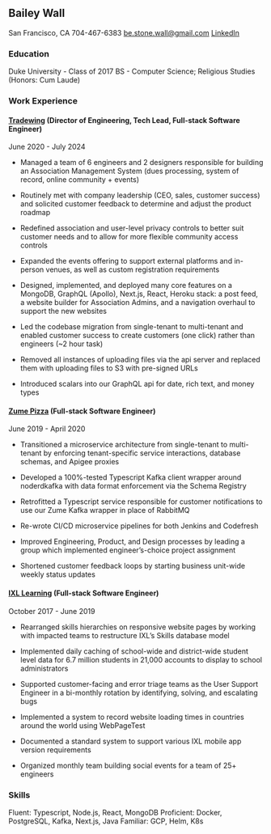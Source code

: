 ## Bailey Wall

San Francisco, CA
704-467-6383
be.stone.wall@gmail.com
[LinkedIn](https://www.linkedin.com/in/bailey-e-wall/)

### Education

Duke University - Class of 2017
BS - Computer Science; Religious Studies (Honors: Cum Laude)

### Work Experience

#### [Tradewing](https://www.tradewing.com) (Director of Engineering, Tech Lead, Full-stack Software Engineer)

June 2020 - July 2024

* Managed a team of 6 engineers and 2 designers responsible for building an Association Management System (dues processing, system of record, online community + events)

* Routinely met with company leadership (CEO, sales, customer success) and solicited customer feedback to determine and adjust the product roadmap

* Redefined association and user-level privacy controls to better suit customer needs and to allow for more flexible community access controls

* Expanded the events offering to support external platforms and in-person venues, as well as custom registration requirements

* Designed, implemented, and deployed many core features on a MongoDB, GraphQL (Apollo), Next.js, React, Heroku stack: a post feed, a website builder for Association Admins, and a navigation overhaul to support the new websites

* Led the codebase migration from single-tenant to multi-tenant and enabled customer success to create customers (one click) rather than engineers (~2 hour task)

* Removed all instances of uploading files via the api server and replaced them with uploading files to S3 with pre-signed URLs

* Introduced scalars into our GraphQL api for date, rich text, and money types

#### [Zume Pizza](https://en.wikipedia.org/wiki/Zume) (Full-stack Software Engineer)

June 2019 - April 2020

* Transitioned a microservice architecture from single-tenant to multi-tenant by enforcing tenant-specific service interactions, database schemas, and Apigee proxies
    
* Developed a 100%-tested Typescript Kafka client wrapper around noderdkafka with data format enforcement via the Schema Registry
    
* Retrofitted a Typescript service responsible for customer notifications to use our Zume Kafka wrapper in place of RabbitMQ
    
* Re-wrote CI/CD microservice pipelines for both Jenkins and Codefresh
    
* Improved Engineering, Product, and Design processes by leading a group which implemented engineer’s-choice project assignment
    
* Shortened customer feedback loops by starting business unit-wide weekly status updates

#### [IXL Learning](https://www.ixl.com/) (Full-stack Software Engineer)

October 2017 - June 2019

* Rearranged skills hierarchies on responsive website pages by working with impacted teams to restructure IXL’s Skills database model

* Implemented daily caching of school-wide and district-wide student level data for 6.7 million students in 21,000 accounts to display to school administrators
    
* Supported customer-facing and error triage teams as the User Support Engineer in a bi-monthly rotation by identifying, solving, and escalating bugs
    
* Implemented a system to record website loading times in countries around the world using WebPageTest
    
* Documented a standard system to support various IXL mobile app version requirements
    
* Organized monthly team building social events for a team of 25+ engineers

### Skills

Fluent: Typescript, Node.js, React, MongoDB
Proficient: Docker, PostgreSQL, Kafka, Next.js, Java
Familiar: GCP, Helm, K8s
